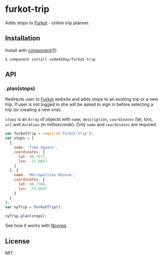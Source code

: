 
# furkot-trip

  Adds stops to [Furkot] - online trip planner.

## Installation

  Install with [component(1)](http://component.io):

    $ component install code42day/furkot-trip

## API

### .plan(stops)

Redirects user to [Furkot] website and adds stops to an existing trip or a new trip. If user is not
logged in she will be asked to sign in before selecting a trip (or creating a new one).

`stops` is an `Array` of objects with `name`, `description`, `coordinates` (lat, lon), `url` and
`duration` (in milliseconds). Only `name` and `coordinates` are required.

```javascript
var furkotTrip = require('furkot-trip');
var stops = [
  {
    name: 'Time Square',
    coordinates: {
      lat: 40.7577,
      lon: -73.9857
    }
  }, {
    name: 'Metropolitan Museum',
    coordinates: {
      lat: 40.7789,
      lon: -73.9637
    }
  }
];
var nyTrip = furkotTrip();

nyTrip.plan(stops);
```

See how it works with [Nooreq].

## License

  MIT

[Furkot]: https://trips.furkot.com
[Nooreq]: http://nooreq.com